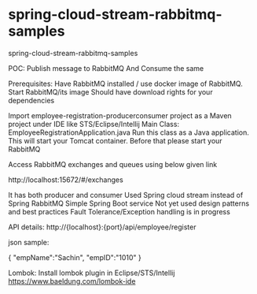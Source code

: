 # spring-cloud-stream-rabbitmq-samples
spring-cloud-stream-rabbitmq-samples

POC: Publish message to RabbitMQ  And Consume the same

Prerequisites:
Have RabbitMQ installed / use docker image of RabbitMQ. Start RabbitMQ/its image
Should have download rights for your dependencies

Import employee-registration-producerconsumer project as a Maven project under IDE like STS/Eclipse/Intellij
Main Class: EmployeeRegistrationApplication.java
Run this class as a Java application. This will start your Tomcat container. Before that please start your RabbitMQ

Access RabbitMQ exchanges and queues using below given link

http://localhost:15672/#/exchanges


It has both producer and consumer
Used Spring cloud stream instead of Spring RabbitMQ
Simple Spring Boot service
Not yet used design patterns and best practices
Fault Tolerance/Exception handling is in progress

API details:
http://{localhost}:{port}/api/employee/register

json sample:

{
	"empName":"Sachin",
	"empID":"1010"
}


Lombok:
Install lombok plugin in Eclipse/STS/Intellij
https://www.baeldung.com/lombok-ide
